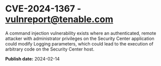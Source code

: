 # CVE-2024-1367 - vulnreport@tenable.com


A command injection vulnerability exists where an authenticated, remote attacker with administrator privileges on the Security Center application could modify Logging parameters, which could lead to the execution of arbitrary code on the Security Center host. 



**Publish date:** 2024-02-14
